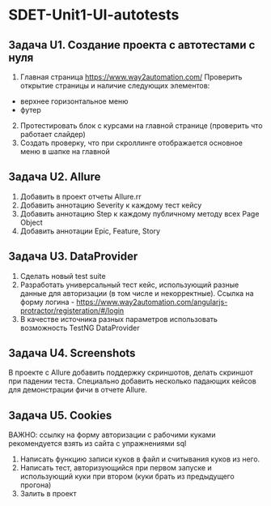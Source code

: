 # SDET-Unit1-UI-autotests

## Задача U1. Создание проекта с автотестами с нуля

1. Главная страница https://www.way2automation.com/
    Проверить открытие страницы и наличие следующих элементов:
  - верхнее горизонтальное меню
  - футер
2.  Протестировать блок с курсами на главной странице (проверить что работает слайдер)
3. Создать проверку, что при скроллинге отображается основное меню в шапке на главной

## Задача U2. Allure

1. Добавить в проект отчеты Allure.rr
2. Добавить аннотацию Severity к каждому тест кейсу
3. Добавить аннотацию Step к каждому публичному методу всех Page Object
4. Добавить аннотации Epic, Feature, Story

## Задача U3. DataProvider

1. Сделать новый test suite
2. Разработать универсальный тест кейс, использующий разные данные для авторизации (в том числе и некорректные). Ссылка на форму логина - https://www.way2automation.com/angularjs-protractor/registeration/#/login
3. В качестве источника разных параметров использовать возможность TestNG DataProvider

## Задача U4. Screenshots

В проекте с Allure добавить поддержку скриншотов, делать скриншот при падении теста. 
Специально добавить несколько падающих кейсов для демонстрации фичи в отчете Allure.

## Задача U5. Cookies

ВАЖНО: ссылку на форму авторизации c рабочими куками рекомендуется взять из сайта с упражнениями sql

1. Написать функцию записи куков в файл и считывания куков из него.
2. Написать тест, авторизующийся при первом запуске и использующий куки при втором (куки брать из предыдущего прогона)
3. Залить в проект
